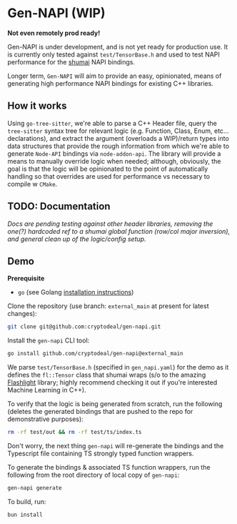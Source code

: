 # Gen-NAPI (WIP)

**Not even remotely prod ready!**

Gen-NAPI is under development, and is not yet ready for production use. It is currently only tested against `test/TensorBase.h` and used to test NAPI performance for the [shumai](https://github.com/facebookresearch/shumai) NAPI bindings.

Longer term, `Gen-NAPI` will aim to provide an easy, opinionated, means of generating high performance NAPI bindings for existing C++ libraries.

## How it works

Using `go-tree-sitter`, we're able to parse a C++ Header file, query the `tree-sitter` syntax tree for relevant logic (e.g. Function, Class, Enum, etc... declarations), and extract the argument (overloads a WIP)/return types into data structures that provide the rough information from which we're able to generate `Node-API` bindings via `node-addon-api`. The library will provide a means to manually override logic when needed; although, obviously, the goal is that the logic will be opinionated to the point of automatically handling so that overrides are used for performance vs necessary to compile w `CMake`.

## TODO: Documentation

_Docs are pending testing against other header libraries, removing the one(?) hardcoded ref to a shumai global function (row/col major inversion), and general clean up of the logic/config setup._

## Demo

**Prerequisite**

- `go` (see Golang [installation instructions](https://go.dev/doc/install))

Clone the repository (use branch: `external_main` at present for latest changes):

```sh
git clone git@github.com:cryptodeal/gen-napi.git
```

Install the `gen-napi` CLI tool:

```sh
go install github.com/cryptodeal/gen-napi@external_main
```

We parse `test/TensorBase.h` (specified in `gen_napi.yaml`) for the demo as it defines the `fl::Tensor` class that shumai wraps (s/o to the amazing [Flashlight](https://github.com/flashlight/flashlight) library; highly recommend checking it out if you're interested Machine Learning in C++).

To verify that the logic is being generated from scratch, run the following (deletes the generated bindings that are pushed to the repo for demonstrative purposes):

```sh
rm -rf test/out && rm -rf test/ts/index.ts
```

Don't worry, the next thing `gen-napi` will re-generate the bindings and the Typescript file containing TS strongly typed function wrappers.

To generate the bindings & associated TS function wrappers, run the following from the root directory of local copy of `gen-napi`:

```sh
gen-napi generate
```

To build, run:

```sh
bun install
```
